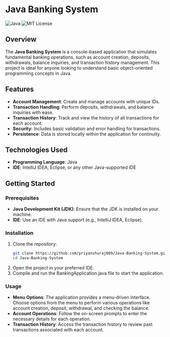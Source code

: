 # Java Banking System

![Java](https://img.shields.io/badge/Java-v11-blue)
![MIT License](https://img.shields.io/badge/License-MIT-green)

## Overview
The **Java Banking System** is a console-based application that simulates fundamental banking operations, such as account creation, deposits, withdrawals, balance inquiries, and transaction history management. This project is ideal for anyone looking to understand basic object-oriented programming concepts in Java.

## Features
- **Account Management**: Create and manage accounts with unique IDs.
- **Transaction Handling**: Perform deposits, withdrawals, and balance inquiries with ease.
- **Transaction History**: Track and view the history of all transactions for each account.
- **Security**: Includes basic validation and error handling for transactions.
- **Persistence**: Data is stored locally within the application for continuity.

## Technologies Used
- **Programming Language**: Java
- **IDE**: IntelliJ IDEA, Eclipse, or any other Java-supported IDE

## Getting Started

### Prerequisites
- **Java Development Kit (JDK)**: Ensure that the JDK is installed on your machine.
- **IDE**: Use an IDE with Java support (e.g., IntelliJ IDEA, Eclipse).

### Installation
1. Clone the repository:
   ```bash
   git clone https://github.com/priyanshuraj009/Java-Banking-System.git
   cd Java-Banking-System
2. Open the project in your preferred IDE.
3. Compile and run the BankingApplication.java file to start the application.

### Usage
- **Menu Options**: The application provides a menu-driven interface. Choose options from the menu to perform various operations like account creation, deposit, withdrawal, and checking the balance.
- **Account Operations**: Follow the on-screen prompts to enter the necessary details for each operation.
- **Transaction History**: Access the transaction history to review past transactions associated with each account.
